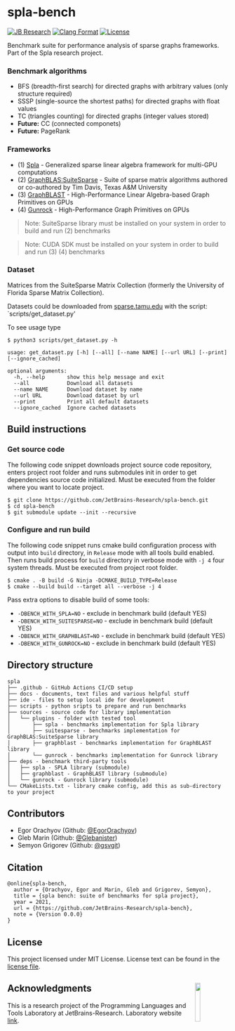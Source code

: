 # spla-bench

[![JB Research](https://jb.gg/badges/research-flat-square.svg)](https://research.jetbrains.org/)
[![Clang Format](https://github.com/JetBrains-Research/spla-bench/actions/workflows/clang-format.yml/badge.svg?branch=main)](https://github.com/JetBrains-Research/spla-bench/actions/workflows/clang-format.yml)
[![License](https://img.shields.io/badge/license-MIT-blue)](https://github.com/JetBrains-Research/spla-bench/blob/master/LICENSE.md)

Benchmark suite for performance analysis of sparse graphs frameworks.
Part of the Spla research project.

### Benchmark algorithms

- BFS (breadth-first search) for directed graphs with arbitrary values (only structure required)
- SSSP (single-source the shortest paths) for directed graphs with float values
- TC (triangles counting) for directed graphs (integer values stored)
- **Future:** CC (connected componets)
- **Future:** PageRank

### Frameworks

- (1) [Spla](https://github.com/JetBrains-Research/spla) - Generalized sparse linear algebra framework for multi-GPU computations
- (2) [GraphBLAS:SuiteSparse](https://github.com/DrTimothyAldenDavis/SuiteSparse) - Suite of sparse matrix algorithms authored or co-authored by Tim Davis, Texas A&M University
- (3) [GraphBLAST](https://github.com/gunrock/graphblast) - High-Performance Linear Algebra-based Graph Primitives on GPUs
- (4) [Gunrock](https://github.com/gunrock/gunrock) - High-Performance Graph Primitives on GPUs

> Note: SuiteSparse library must be installed on your system in order to build and run (2) benchmarks

> Note: CUDA SDK must be installed on your system in order to build and run (3) (4) benchmarks

### Dataset

Matrices from the SuiteSparse Matrix Collection (formerly the University of Florida Sparse Matrix Collection).

Datasets could be downloaded from [sparse.tamu.edu](https://sparse.tamu.edu/) with the script: `scripts/get_dataset.py'

To see usage type

```shell
$ python3 scripts/get_dataset.py -h

usage: get_dataset.py [-h] [--all] [--name NAME] [--url URL] [--print] [--ignore_cached]

optional arguments:
  -h, --help       show this help message and exit
  --all            Download all datasets
  --name NAME      Download dataset by name
  --url URL        Download dataset by url
  --print          Print all default datasets
  --ignore_cached  Ignore cached datasets
```

## Build instructions

### Get source code

The following code snippet downloads project source code repository, enters project root folder
and runs submodules init in order to get dependencies source code initialized.
Must be executed from the folder where you want to locate project.

```shell
$ git clone https://github.com/JetBrains-Research/spla-bench.git
$ cd spla-bench
$ git submodule update --init --recursive
```

### Configure and run build

The following code snippet runs cmake build configuration process
with output into `build` directory, in `Release` mode with all tools build enabled.
Then runs build process for `build` directory in verbose mode with `-j 4` four system threads.
Must be executed from project root folder.

```shell
$ cmake . -B build -G Ninja -DCMAKE_BUILD_TYPE=Release
$ cmake --build build --target all --verbose -j 4
```

Pass extra options to disable build of some tools:
 - `-DBENCH_WITH_SPLA=NO` - exclude <spla> in benchmark build (default YES)
 - `-DBENCH_WITH_SUITESPARSE=NO` - exclude <suitesparse> in benchmark build (default YES)
 - `-DBENCH_WITH_GRAPHBLAST=NO` - exclude <graphblast> in benchmark build (default YES)
 - `-DBENCH_WITH_GUNROCK=NO` - exclude <gunrock> in benchmark build (default YES)

## Directory structure

```
spla
├── .github - GitHub Actions CI/CD setup 
├── docs - documents, text files and various helpful stuff
├── ide - files to setup local ide for development 
├── scripts - python sripts to prepare and run benchmarks
├── sources - source code for library implementation
│   └── plugins - folder with tested tool
│       ├── spla - benchmarks implementation for Spla library
│       ├── suitesparse - benchmarks implementation for GraphBLAS:SuiteSparse library 
│       ├── graphblast - benchmarks implementation for GraphBLAST library
│       └── gunrock - benchmarks implementation for Gunrock library
├── deps - benchmark third-party tools
│   ├── spla - SPLA library (submodule)
│   ├── graphblast - GraphBLAST library (submodule)
│   └── gunrock - Gunrock library (submodule)
└── CMakeLists.txt - library cmake config, add this as sub-directory to your project
```

## Contributors

- Egor Orachyov (Github: [@EgorOrachyov](https://github.com/EgorOrachyov))
- Gleb Marin (Github: [@Glebanister](https://github.com/Glebanister))
- Semyon Grigorev (Github: [@gsvgit](https://github.com/gsvgit))

## Citation

```ignorelang
@online{spla-bench,
  author = {Orachyov, Egor and Marin, Gleb and Grigorev, Semyon},
  title = {spla bench: suite of benchmarks for spla project},
  year = 2021,
  url = {https://github.com/JetBrains-Research/spla-bench},
  note = {Version 0.0.0}
}
```

## License

This project licensed under MIT License. License text can be found in the
[license file](https://github.com/JetBrains-Research/spla-bench/blob/master/LICENSE.md).

## Acknowledgments <img align="right" width="15%" src="https://github.com/JetBrains-Research/spla-bench/raw/main/docs/logos/jetbrains-logo.png?raw=true&sanitize=true">

This is a research project of the Programming Languages and Tools Laboratory
at JetBrains-Research. Laboratory website [link](https://research.jetbrains.org/groups/plt_lab/).
